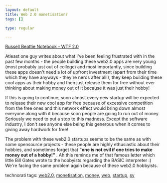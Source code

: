 ```yaml
--- 
layout: default
title: Web 2.0 monetisation?
tags: []

type: regular

---
```

<div> <p> <a href="http://www.russellbeattie.com/notebook/1008838.html">Russell Beattie Notebook - WTF 2.0</a> 
  
 Atleast one guy writes about what I've been feeling frustrated with in the past few months - the people building these web2.0 apps are very young (most probably just out of college) and most importantly, since building these apps doesn't need a lot of upfront investment (apart from their time which they have anyways - they're nerds after all!), they keep building these cool apps as their hobby and then just release them for free without ever thinking about making money out of it because it was just their hobby!   </p>  <p> If this is going to continue, soon almost every new startup will be expected to release their new cool app for free because of excessive competition from the free ones and this network effect would bring down almost everyone along with it because soon people are going to run out of money. Seriously we need to put a stop to this madness. Except the software industry, I don't see anyone else being this generous when it comes to giving away hardwork for free!  </p>  <p> The problem with these web2.0 startups seems to be the same as with some opensource projects - these people are highly ethusiastic about their hobbies, and sometimes forget that <strong>"one is not evil if one tries to make money out of a hobby!"</strong> . Ah this reminds me of that famous letter which little Bill Gates wrote to the hobbyists regarding the BASIC interpreter :) We're facing the same problem again because of these web2.0 hobbyists.
  </p> <p>technorati tags: <a href="http://technorati.com/tag/web2.0" rel="tag">web2.0</a>, <a href="http://technorati.com/tag/monetisation" rel="tag">monetisation</a>, <a href="http://technorati.com/tag/money" rel="tag">money</a>, <a href="http://technorati.com/tag/web" rel="tag">web</a>, <a href="http://technorati.com/tag/startup" rel="tag">startup</a>, <a href="http://technorati.com/tag/sv" rel="tag">sv</a></p></div>
